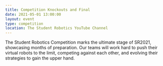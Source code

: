 ```yaml
---
title: Competition Knockouts and Final
date: 2021-05-01 13:00:00
layout: event
type: competition
location: The Student Robotics YouTube Channel
---
```


The Student Robotics Competition marks the ultimate stage of SR2021, showcasing months of preparation. Our teams will work hard to push their virtual robots to the limit, competing against each other, and evolving their strategies to gain the upper hand.
